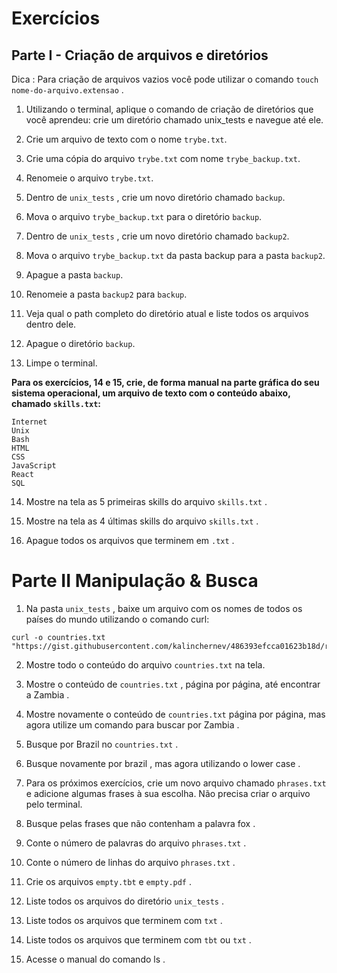 # Exercícios

## Parte I - Criação de arquivos e diretórios

Dica : Para criação de arquivos vazios você pode utilizar o comando `touch nome-do-arquivo.extensao` .

1. Utilizando o terminal, aplique o comando de criação de diretórios que você aprendeu: crie um diretório chamado unix_tests e navegue até ele.

1. Crie um arquivo de texto com o nome `trybe.txt`.

1. Crie uma cópia do arquivo `trybe.txt` com nome `trybe_backup.txt`.

1. Renomeie o arquivo `trybe.txt`.

1. Dentro de `unix_tests` , crie um novo diretório chamado `backup`.

1. Mova o arquivo `trybe_backup.txt` para o diretório `backup`.

1. Dentro de `unix_tests` , crie um novo diretório chamado `backup2`.

1. Mova o arquivo `trybe_backup.txt` da pasta backup para a pasta `backup2`.

1. Apague a pasta `backup`.

1. Renomeie a pasta `backup2` para `backup`.

1. Veja qual o path completo do diretório atual e liste todos os arquivos dentro dele.

1. Apague o diretório `backup`.

1. Limpe o terminal.

**Para os exercícios, 14 e 15, crie, de forma manual na parte gráfica do seu sistema operacional, um arquivo de texto com o conteúdo abaixo, chamado `skills.txt`:**

```
Internet
Unix
Bash
HTML
CSS
JavaScript
React
SQL
```

14. Mostre na tela as 5 primeiras skills do arquivo `skills.txt` .

1. Mostre na tela as 4 últimas skills do arquivo `skills.txt` .

1. Apague todos os arquivos que terminem em `.txt` .

# Parte II Manipulação & Busca

1. Na pasta `unix_tests` , baixe um arquivo com os nomes de todos os países do mundo utilizando o comando curl:

```
curl -o countries.txt "https://gist.githubusercontent.com/kalinchernev/486393efcca01623b18d/raw/daa24c9fea66afb7d68f8d69f0c4b8eeb9406e83/countries"
```
2. Mostre todo o conteúdo do arquivo `countries.txt` na tela.

1. Mostre o conteúdo de `countries.txt` , página por página, até encontrar a Zambia .

1. Mostre novamente o conteúdo de `countries.txt` página por página, mas agora utilize um comando para buscar por Zambia .

1. Busque por Brazil no `countries.txt` .

1. Busque novamente por brazil , mas agora utilizando o lower case .

1. Para os próximos exercícios, crie um novo arquivo chamado `phrases.txt` e adicione algumas frases à sua escolha. Não precisa criar o arquivo pelo terminal.

1. Busque pelas frases que não contenham a palavra fox .

1. Conte o número de palavras do arquivo `phrases.txt` .

1. Conte o número de linhas do arquivo `phrases.txt` .

1. Crie os arquivos `empty.tbt` e `empty.pdf` .

1. Liste todos os arquivos do diretório `unix_tests` .

1. Liste todos os arquivos que terminem com `txt` .

1. Liste todos os arquivos que terminem com `tbt` ou `txt` .

1. Acesse o manual do comando ls .